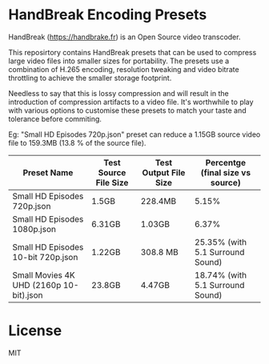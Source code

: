 # HandBreak Encoding Presets

HandBreak (https://handbrake.fr) is an Open Source video transcoder. 

This reposirtory contains HandBreak presets that can be used to compress large video files into smaller sizes for portability. The presets use a combination of H.265 encoding, resolution tweaking and video bitrate throttling to achieve the smaller storage footprint. 

Needless to say that this is lossy compression and will result in the introduction of compression artifacts to a video file. It's worthwhile to play  with various options to customise these presets to match your taste and tolerance before commiting.  

Eg: "Small HD Episodes 720p.json" preset can reduce a 1.15GB source video file to 159.3MB (13.8 % of the source file). 

Preset Name | Test Source File Size | Test Output File Size | Percentge (final size vs source)
---|---|---|---
Small HD Episodes 720p.json | 1.5GB | 228.4MB | 5.15% 
Small HD Episodes 1080p.json | 6.31GB | 1.03GB | 6.37%
Small HD Episodes 10-bit 720p.json | 1.22GB | 308.8 MB | 25.35% (with 5.1 Surround Sound)
Small Movies 4K UHD (2160p 10-bit).json | 23.8GB | 4.47GB | 18.74% (with 5.1 Surround Sound)



# License
MIT
